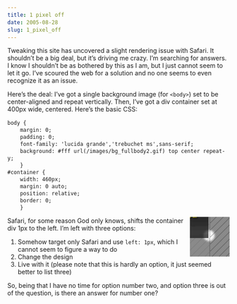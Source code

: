 ```yaml
---
title: 1 pixel off
date: 2005-08-28
slug: 1_pixel_off
---
```

<p>Tweaking this site has uncovered a slight rendering issue with Safari. It shouldn&#8217;t be a big deal, but it&#8217;s driving me crazy. I&#8217;m searching for answers. 
I know I shouldn&#8217;t be as bothered by this as I am, but I just cannot seem to let it go. I&#8217;ve scoured the web for a solution and no one seems to even recognize it as an issue.</p>

<p>Here&#8217;s the deal: I&#8217;ve got a single background image (for <code>&lt;body&gt;</code>) set to be center-aligned and repeat vertically. Then, I&#8217;ve got a div container set at 400px wide, centered. Here&#8217;s the basic CSS:</p>

<pre><code>body &#123;
    margin: 0;
    padding: 0;
    font-family: 'lucida grande','trebuchet ms',sans-serif;
    background: #fff url(/images/bg_fullbody2.gif) top center repeat-y;
    &#125;
#container &#123;
    width: 460px;
    margin: 0 auto;
    position: relative;
    border: 0;
    &#125;
</code></pre>

<p><img src="/assets/img/1px_shift.gif" width="90" height="90" alt="Screenshot showing the 1-pixel shift rendered by Safari" align="right" />Safari, for some reason God only knows, shifts the container div 1px to the left. I&#8217;m left with three options:</p>

<ol>
<li>Somehow target only Safari and use <code>left: 1px</code>, which I cannot seem to figure a way to do</li>
<li>Change the design</li>
<li>Live with it (please note that this is hardly an option, it just seemed better to list three)</li>
</ol>

<p>So, being that I have no time for option number two, and option three is out of the question, is there an answer for number one?</p>